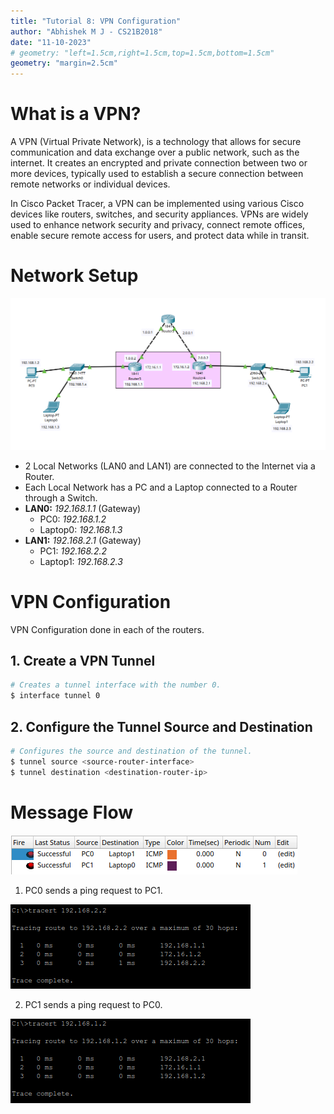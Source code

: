 ```yaml
---
title: "Tutorial 8: VPN Configuration"
author: "Abhishek M J - CS21B2018"
date: "11-10-2023"
# geometry: "left=1.5cm,right=1.5cm,top=1.5cm,bottom=1.5cm"
geometry: "margin=2.5cm"
---
```


# What is a VPN?

A VPN (Virtual Private Network), is a technology that allows for secure communication and data exchange over a public network, such as the internet. It creates an encrypted and private connection between two or more devices, typically used to establish a secure connection between remote networks or individual devices.

In Cisco Packet Tracer, a VPN can be implemented using various Cisco devices like routers, switches, and security appliances. VPNs are widely used to enhance network security and privacy, connect remote offices, enable secure remote access for users, and protect data while in transit.

# Network Setup

![Network Setup](img/network.png)

- 2 Local Networks (LAN0 and LAN1) are connected to the Internet via a Router.
- Each Local Network has a PC and a Laptop connected to a Router through a Switch.
- **LAN0:** *192.168.1.1* (Gateway)
  - PC0: *192.168.1.2*
  - Laptop0: *192.168.1.3*
- **LAN1:** *192.168.2.1* (Gateway)
  - PC1: *192.168.2.2*
  - Laptop1: *192.168.2.3*

# VPN Configuration

VPN Configuration done in each of the routers.

## 1. Create a VPN Tunnel

```bash
# Creates a tunnel interface with the number 0.
$ interface tunnel 0
```

## 2. Configure the Tunnel Source and Destination

```bash
# Configures the source and destination of the tunnel.
$ tunnel source <source-router-interface>
$ tunnel destination <destination-router-ip>
```

# Message Flow

![Message Flow](img/msg.png)

1. PC0 sends a ping request to PC1.

![PC0 -> PC1](img/tr1.png)

2. PC1 sends a ping request to PC0.

![PC1 -> PC0](img/tr2.png)